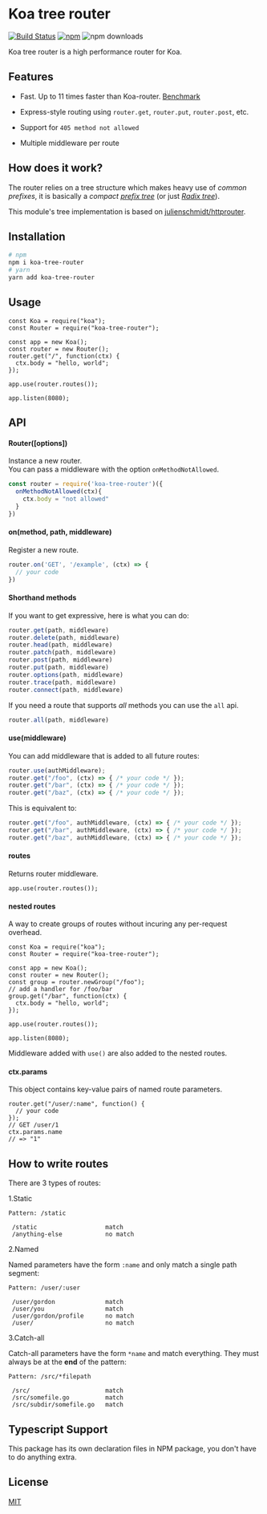 # Koa tree router

[![Build Status](https://github.com/steambap/koa-tree-router/workflows/CI/badge.svg)](https://github.com/steambap/koa-tree-router/actions?workflow=CI)
[![npm](https://img.shields.io/npm/v/koa-tree-router.svg)](https://npm.im/koa-tree-router)
![npm downloads](https://img.shields.io/npm/dt/koa-tree-router.svg)

Koa tree router is a high performance router for Koa.

## Features

- Fast. Up to 11 times faster than Koa-router. [Benchmark](https://github.com/delvedor/router-benchmark)

- Express-style routing using `router.get`, `router.put`, `router.post`, etc.

- Support for `405 method not allowed`

- Multiple middleware per route

## How does it work?

The router relies on a tree structure which makes heavy use of *common prefixes*, it is basically a *compact* [*prefix tree*](https://en.wikipedia.org/wiki/Trie) (or just [*Radix tree*](https://en.wikipedia.org/wiki/Radix_tree)).

This module's tree implementation is based on [julienschmidt/httprouter](https://github.com/julienschmidt/httprouter).

## Installation

```sh
# npm
npm i koa-tree-router
# yarn
yarn add koa-tree-router
```

## Usage

```JS
const Koa = require("koa");
const Router = require("koa-tree-router");

const app = new Koa();
const router = new Router();
router.get("/", function(ctx) {
  ctx.body = "hello, world";
});

app.use(router.routes());

app.listen(8080);
```

## API

#### Router([options])
Instance a new router.  
You can pass a middleware with the option `onMethodNotAllowed`.
```js
const router = require('koa-tree-router')({
  onMethodNotAllowed(ctx){
    ctx.body = "not allowed"
  }
})
```

#### on(method, path, middleware)
Register a new route.
```js
router.on('GET', '/example', (ctx) => {
  // your code
})
```

#### Shorthand methods
If you want to get expressive, here is what you can do:
```js
router.get(path, middleware)
router.delete(path, middleware)
router.head(path, middleware)
router.patch(path, middleware)
router.post(path, middleware)
router.put(path, middleware)
router.options(path, middleware)
router.trace(path, middleware)
router.connect(path, middleware)
```

If you need a route that supports *all* methods you can use the `all` api.
```js
router.all(path, middleware)
```

#### use(middleware)
You can add middleware that is added to all future routes:
```js
router.use(authMiddleware);
router.get("/foo", (ctx) => { /* your code */ });
router.get("/bar", (ctx) => { /* your code */ });
router.get("/baz", (ctx) => { /* your code */ });
```

This is equivalent to:
```js
router.get("/foo", authMiddleware, (ctx) => { /* your code */ });
router.get("/bar", authMiddleware, (ctx) => { /* your code */ });
router.get("/baz", authMiddleware, (ctx) => { /* your code */ });
```

#### routes
Returns router middleware.

```JS
app.use(router.routes());
```

#### nested routes
A way to create groups of routes without incuring any per-request overhead.

```JS
const Koa = require("koa");
const Router = require("koa-tree-router");

const app = new Koa();
const router = new Router();
const group = router.newGroup("/foo");
// add a handler for /foo/bar
group.get("/bar", function(ctx) {
  ctx.body = "hello, world";
});

app.use(router.routes());

app.listen(8080);
```

Middleware added with `use()` are also added to the nested routes.

#### ctx.params
This object contains key-value pairs of named route parameters.

```JS
router.get("/user/:name", function() {
  // your code
});
// GET /user/1
ctx.params.name
// => "1"
```

## How to write routes
There are 3 types of routes:

1.Static
```
Pattern: /static

 /static                   match
 /anything-else            no match
```

2.Named

Named parameters have the form `:name` and only match a single path segment:
```
Pattern: /user/:user

 /user/gordon              match
 /user/you                 match
 /user/gordon/profile      no match
 /user/                    no match
```

3.Catch-all

Catch-all parameters have the form `*name` and match everything. They must always be at the **end** of the pattern:

```
Pattern: /src/*filepath

 /src/                     match
 /src/somefile.go          match
 /src/subdir/somefile.go   match
```

## Typescript Support
This package has its own declaration files in NPM package, you don't have to do anything extra.

## License

[MIT](LICENSE)
